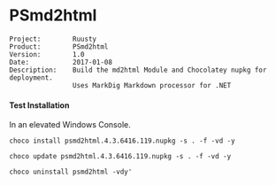 # PSmd2html #

~~~
Project:        Ruusty
Product:        PSmd2html
Version:        1.0
Date:           2017-01-08 
Description:    Build the md2html Module and Chocolatey nupkg for deployment.
                Uses MarkDig Markdown processor for .NET 

~~~

#### Test Installation ####



In an elevated Windows Console.

~~~
choco install psmd2html.4.3.6416.119.nupkg -s . -f -vd -y
~~~


~~~
choco update psmd2html.4.3.6416.119.nupkg -s . -f -vd -y
~~~


~~~
choco uninstall psmd2html -vdy'
~~~
